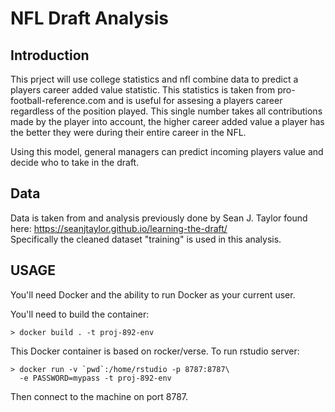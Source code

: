 NFL Draft Analysis
==================

Introduction
------------

This prject will use college statistics and nfl combine data to predict a players career added value statistic. This statistics is taken from pro-football-reference.com and is useful for assesing a players career regardless of the position played. This single number takes all contributions made by the player into account, the higher career added value a player has the better they were during their entire career in the NFL.

Using this model, general managers can predict incoming players value and decide who to take in the draft.

Data
----

Data is taken from and analysis previously done by Sean J. Taylor found here: https://seanjtaylor.github.io/learning-the-draft/ <br />
Specifically the cleaned dataset "training" is used in this analysis. 



USAGE
-----
You'll need Docker and the ability to run Docker as your current user.

You'll need to build the container:

    > docker build . -t proj-892-env

This Docker container is based on rocker/verse. To run rstudio server:

    > docker run -v `pwd`:/home/rstudio -p 8787:8787\
      -e PASSWORD=mypass -t proj-892-env
      
Then connect to the machine on port 8787.